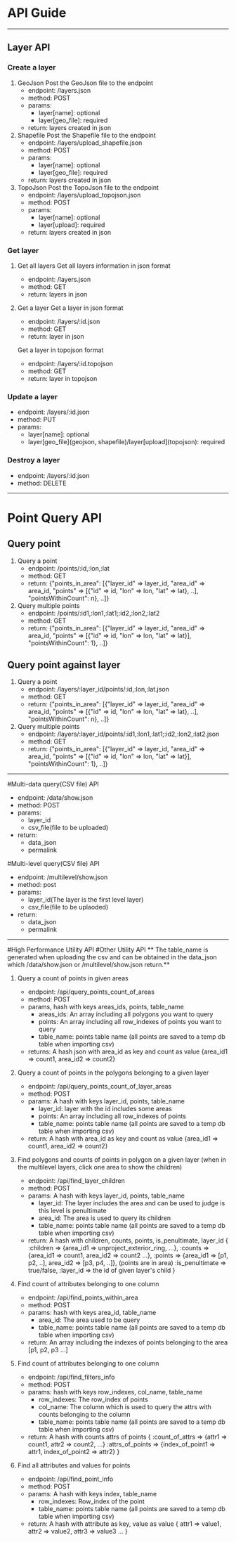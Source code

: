 # API Guide
-------
## Layer API
### Create a layer
1. GeoJson
	Post the GeoJson file to the endpoint
	* endpoint: /layers.json
	* method: POST
	* params:
		* layer[name]: optional
		* layer[geo_file]: required
	* return: layers created in json
2. Shapefile
	Post the Shapefile file to the endpoint
	* endpoint: /layers/upload_shapefile.json
	* method: POST
	* params:
		* layer[name]: optional
		* layer[geo_file]: required
	* return: layers created in json
3. TopoJson
	Post the TopoJson file to the endpoint
	* endpoint: /layers/upload_topojson.json
	* method: POST
	* params:
		* layer[name]: optional
		* layer[upload]: required
	* return: layers created in json

### Get layer
1. Get all layers
	Get all layers information in json format
	* endpoint: /layers.json
	* method: GET
	* return: layers in json
		
2. Get a layer
	Get a layer in json format
	* endpoint: /layers/:id.json
	* method: GET
	* return: layer in json

	Get a layer in topojson format
	* endpoint: /layers/:id.topojson
	* method: GET
	* return: layer in topojson

### Update a layer
* endpoint: /layers/:id.json
* method: PUT
* params:
	* layer[name]: optional
  * layer[geo_file]\(geojson, shapefile)/layer[upload]\(topojson): required


### Destroy a layer
* endpoint: /layers/:id.json
* method: DELETE


-------
# Point Query API

## Query point
1. Query a point
	* endpoint: /points/:id,:lon,:lat
	* method: GET
	* return: {"points_in_area": [{"layer_id" => layer_id, "area_id" => area_id, "points" => [{"id" => id, "lon" => lon, "lat" => lat}, ..], "pointsWithinCount": n}, ..]}
2. Query multiple points
	* endpoint: /points/:id1,:lon1,:lat1;:id2,:lon2,:lat2
	* method: GET
	* return: {"points_in_area": [{"layer_id" => layer_id, "area_id" => area_id, "points" => [{"id" => id, "lon" => lon, "lat" => lat}], "pointsWithinCount": 1}, ..]}


## Query point against layer
1. Query a point
	* endpoint: /layers/:layer_id/points/:id,:lon,:lat.json
	* method: GET
	* return: {"points_in_area": [{"layer_id" => layer_id, "area_id" => area_id, "points" => [{"id" => id, "lon" => lon, "lat" => lat}, ..], "pointsWithinCount": n}, ..]}
2. Query multiple points
	* endpoint: /layers/:layer_id/points/:id1,:lon1,:lat1;:id2,:lon2,:lat2.json
	* method: GET
	* return: {"points_in_area": [{"layer_id" => layer_id, "area_id" => area_id, "points" => [{"id" => id, "lon" => lon, "lat" => lat}], "pointsWithinCount": 1}, ..]}


-------
#Multi-data query(CSV file) API
* endpoint: /data/show.json
* method: POST
* params:
	* layer_id
	* csv_file(file to be uploaded)
* return:
	* data_json
	* permalink

#Multi-level query(CSV file) API
* endpoint: /multilevel/show.json
* method: post
* params:
  * layer_id(The layer is the first level layer)
  * csv_file(file to be uplaoded)
* return:
  * data_json
  * permalink

-------

#High Performance Utility API
#Other Utility API
** The table_name is generated when uploading the csv and can be obtained in the data_json which /data/show.json or /multilevel/show.json return.**

1. Query a count of points in given areas
	* endpoint: /api/query_points_count_of_areas
	* method: POST
	* params, hash with keys areas_ids, points, table_name
		* areas_ids: An array including all polygons you want to query
		* points: An array including all row_indexes of points you want to query
		* table_name: points table name (all points are saved to a temp db table when importing csv)
	* returns: A hash json with area_id as key and count as value {area_id1 => count1, area_id2 => count2}

2. Query a count of points in the polygons belonging to a given layer
	* endpoint: /api/query_points_count_of_layer_areas
	* method: POST
	* params: A hash with keys layer_id, points, table_name
		* layer_id: layer with the id includes some areas
		* points: An array including all row_indexes of points
		* table_name: points table name (all points are saved to a temp db table when importing csv)
	* return:  A hash with area_id as key and count as value
 {area_id1 => count1, area_id2 => count2}


3. Find polygons and counts of points in polygon on a given layer (when in the multilevel layers, click one area to show the children)
	* endpoint: /api/find_layer_children
	* method: POST
	* params: A hash with keys layer_id, points, table_name
		* layer_id: The layer includes the area and can be used to judge is this level is penultimate
		* area_id: The area is used to query its children
		* table_name: points table name (all points are saved to a temp db table when importing csv)
	* return: A hash with children, counts, points, is_penultimate, layer_id
 {
   :children =>
     {area_id1 => unproject_exterior_ring, ...},
   :counts =>
     {area_id1 => count1, area_id2 => count2 ...},
   :points =>
     {area_id1 => [p1, p2, ..], area_id2 => [p3, p4, ..]},
     (points are in area)
   :is_penultimate => true/false,
   :layer_id => the id of given layer's child
  }


4. Find count of attributes belonging to one column
	* endpoint: /api/find_points_within_area
	* method: POST
	* params: hash with keys area_id, table_name
		* area_id: The area used to be query
		* table_name: points table name (all points are saved to a temp db table when importing csv)
	* return:  An array including the indexes of points belonging to the area
 [p1, p2, p3 ...]

5. Find count of attributes belonging to one column
	* endpoint: /api/find_filters_info
	* method: POST
	* params: hash with keys row_indexes, col_name, table_name
		* row_indexes: The row_index of points
		* col_name: The column which is used to query the attrs with counts belonging to the column
		* table_name: points table name (all points are saved to a temp db table when importing csv)
	* return: A hash with counts attrs of points
 {
   :count_of_attrs => {attr1 => count1, attr2 => count2, ...}
   :attrs_of_points => {index_of_point1 => attr1, index_of_point2 => attr2}
 }

 6. Find all attributes and values for points
	* endpoint:  /api/find_point_info
	* method: POST
	* params: A hash with keys index, table_name
		* row_indexes: Row_index of the point
		* table_name: points table name (all points are saved to a temp db table when importing csv)
	* return: A hash with attribute as key, value as value
{
  attr1 => value1,
  attr2 => value2,
  attr3 => value3
  ...
}
